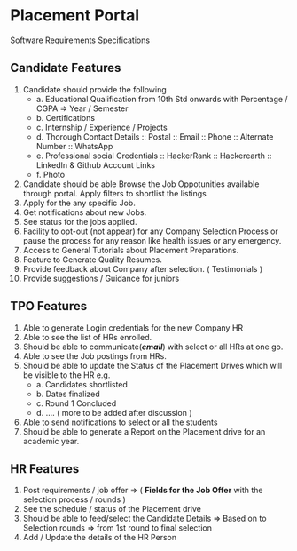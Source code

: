 # Placement Portal
Software Requirements Specifications

## Candidate Features
1. Candidate should provide the following
    - a. Educational Qualification from 10th Std onwards with Percentage / CGPA => Year / Semester
    - b. Certifications
    - c. Internship / Experience / Projects 
    - d. Thorough Contact Details :: Postal :: Email :: Phone :: Alternate Number :: WhatsApp
    - e. Professional social Credentials :: HackerRank :: Hackerearth :: LinkedIn & Github Account Links
    - f. Photo
2. Candidate should be able Browse the Job Oppotunities available through portal. Apply filters to shortlist the listings
3. Apply for the any specific Job.
4. Get notifications about new Jobs.
5. See status for the jobs applied.
6. Facility to opt-out (not appear) for any Company Selection Process or pause the process for any reason like health issues or any emergency.
7. Access to General Tutorials about Placement Preparations.
8. Feature to Generate Quality Resumes.
9. Provide feedback about Company after selection. ( Testimonials )
10. Provide suggestions / Guidance for juniors

## TPO Features
1. Able to generate Login credentials for the new Company HR
2. Able to see the list of HRs enrolled.
3. Should be able to communicate(**_email_**) with select or all HRs at one go.
4. Able to see the Job postings from HRs.
5. Should be able to update the Status of the Placement Drives which will be visible to the HR e.g.
   - a. Candidates shortlisted
   - b. Dates finalized
   - c. Round 1 Concluded
   - d. .... ( more to be added after discussion )
6. Able to send notifications to select or all the students
7. Should be able to generate a Report on the Placement drive for an academic year.

## HR Features
1. Post requirements / job offer => ( **Fields for the Job Offer** with the selection process / rounds )
2. See the schedule / status of the Placement drive
3. Should be able to feed/select the Candidate Details => Based on to Selection rounds => from 1st round to final selection 
4. Add / Update the details of the HR Person
    

